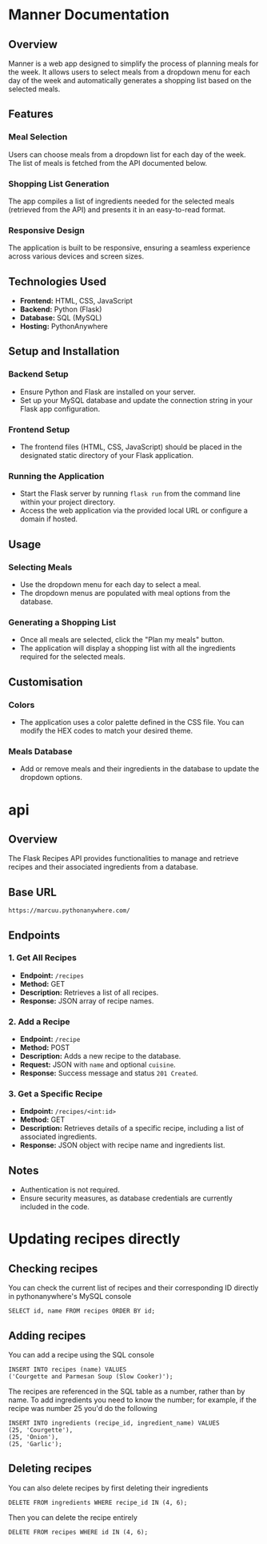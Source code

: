 # Manner Documentation

## Overview

Manner is a web app designed to simplify the process of planning meals for the week. It allows users to select meals from a dropdown menu for each day of the week and automatically generates a shopping list based on the selected meals.

## Features

### Meal Selection

Users can choose meals from a dropdown list for each day of the week. The list of meals is fetched from the API documented below.

### Shopping List Generation

The app compiles a list of ingredients needed for the selected meals (retrieved from the API) and presents it in an easy-to-read format.

### Responsive Design

The application is built to be responsive, ensuring a seamless experience across various devices and screen sizes.

## Technologies Used

- **Frontend:** HTML, CSS, JavaScript
- **Backend:** Python (Flask)
- **Database:** SQL (MySQL)
- **Hosting:** PythonAnywhere

## Setup and Installation

### Backend Setup

- Ensure Python and Flask are installed on your server.
- Set up your MySQL database and update the connection string in your Flask app configuration.

### Frontend Setup

- The frontend files (HTML, CSS, JavaScript) should be placed in the designated static directory of your Flask application.

### Running the Application

- Start the Flask server by running `flask run` from the command line within your project directory.
- Access the web application via the provided local URL or configure a domain if hosted.

## Usage

### Selecting Meals

- Use the dropdown menu for each day to select a meal.
- The dropdown menus are populated with meal options from the database.

### Generating a Shopping List

- Once all meals are selected, click the "Plan my meals" button.
- The application will display a shopping list with all the ingredients required for the selected meals.

## Customisation

### Colors

- The application uses a color palette defined in the CSS file. You can modify the HEX codes to match your desired theme.

### Meals Database

- Add or remove meals and their ingredients in the database to update the dropdown options.


# api 

## Overview

The Flask Recipes API provides functionalities to manage and retrieve recipes and their associated ingredients from a database.

## Base URL

`https://marcuu.pythonanywhere.com/`

## Endpoints

### 1. Get All Recipes

- **Endpoint:** `/recipes`
- **Method:** GET
- **Description:** Retrieves a list of all recipes.
- **Response:** JSON array of recipe names.

### 2. Add a Recipe

- **Endpoint:** `/recipe`
- **Method:** POST
- **Description:** Adds a new recipe to the database.
- **Request:** JSON with `name` and optional `cuisine`.
- **Response:** Success message and status `201 Created`.

### 3. Get a Specific Recipe

- **Endpoint:** `/recipes/<int:id>`
- **Method:** GET
- **Description:** Retrieves details of a specific recipe, including a list of associated ingredients.
- **Response:** JSON object with recipe name and ingredients list.

## Notes

- Authentication is not required.
- Ensure security measures, as database credentials are currently included in the code.



# Updating recipes directly

## Checking recipes

You can check the current list of recipes and their corresponding ID directly in pythonanywhere's MySQL console
```
SELECT id, name FROM recipes ORDER BY id;
```

## Adding recipes

You can add a recipe using the SQL console

```
INSERT INTO recipes (name) VALUES 
('Courgette and Parmesan Soup (Slow Cooker)');
```

The recipes are referenced in the SQL table as a number, rather than by name. To add ingredients you need to know the number; for example, if the recipe was number 25 you'd do the following

``` 
INSERT INTO ingredients (recipe_id, ingredient_name) VALUES 
(25, 'Courgette'),
(25, 'Onion'),
(25, 'Garlic');
```

## Deleting recipes

You can also delete recipes by first deleting their ingredients 

```
DELETE FROM ingredients WHERE recipe_id IN (4, 6);
```

Then you can delete the recipe entirely 

```
DELETE FROM recipes WHERE id IN (4, 6);
```
